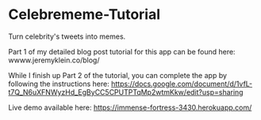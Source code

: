 # Celebrememe-Tutorial
Turn celebrity's tweets into memes.

Part 1 of my detailed blog post tutorial for this app can be found here: wwww.jeremyklein.co/blog/

While I finish up Part 2 of the tutorial, you can complete the app by following the instructions here: https://docs.google.com/document/d/1vfL-t7Q_N6uXFNWyzHd_EgByCC5CPUTPTqMp2wtmKkw/edit?usp=sharing

Live demo available here: https://immense-fortress-3430.herokuapp.com/
